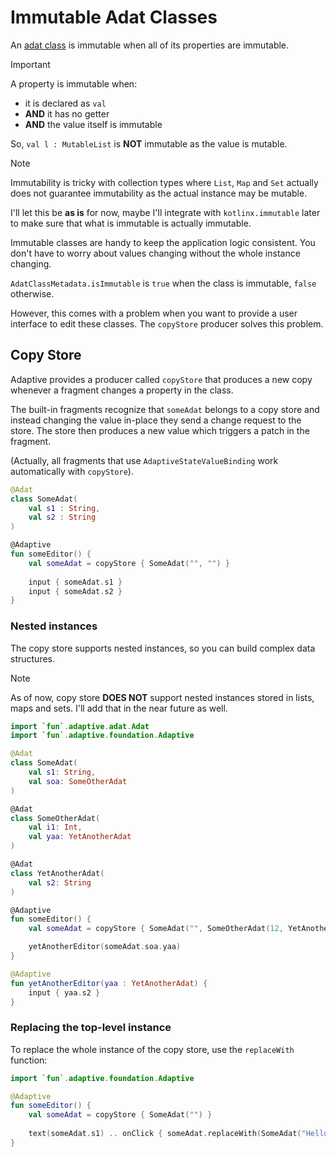 # Immutable Adat Classes

An [adat class](README.md) is immutable when all of its properties are immutable.

> [!IMPORTANT]
>
> A property is immutable when:
> * it is declared as `val`
> * **AND** it has no getter
> * **AND** the value itself is immutable
>
>
>  So, `val l : MutableList` is **NOT** immutable as the value is mutable.
>

> [!NOTE]
>
> Immutability is tricky with collection types where `List`, `Map` and `Set` actually does not
> guarantee immutability as the actual instance may be mutable.
>
> I'll let this be **as is** for now, maybe I'll integrate with `kotlinx.immutable` later to make sure
> that what is immutable is actually immutable.
>

Immutable classes are handy to keep the application logic consistent. You don't have to
worry about values changing without the whole instance changing.

`AdatClassMetadata.isImmutable` is `true` when the class is immutable, `false` otherwise.

However, this comes with a problem when you want to provide a user interface to edit
these classes. The `copyStore` producer solves this problem.

## Copy Store

Adaptive provides a producer called `copyStore` that produces a new copy whenever a fragment
changes a property in the class.

The built-in fragments recognize that `someAdat` belongs to a copy store and instead changing the value in-place
they send a change request to the store. The store then produces a new value which triggers a patch
in the fragment.

(Actually, all fragments that use `AdaptiveStateValueBinding` work automatically with `copyStore`).

```kotlin
@Adat
class SomeAdat(
    val s1 : String,
    val s2 : String
)

@Adaptive
fun someEditor() {
    val someAdat = copyStore { SomeAdat("", "") }
    
    input { someAdat.s1 }
    input { someAdat.s2 }
}
```

### Nested instances

The copy store supports nested instances, so you can build complex data structures.

> [!NOTE]
>
> As of now, copy store **DOES NOT** support nested instances stored in lists, maps and sets.
> I'll add that in the near future as well.
>

```kotlin
import `fun`.adaptive.adat.Adat
import `fun`.adaptive.foundation.Adaptive

@Adat
class SomeAdat(
    val s1: String,
    val soa: SomeOtherAdat
)

@Adat
class SomeOtherAdat(
    val i1: Int,
    val yaa: YetAnotherAdat
)

@Adat
class YetAnotherAdat(
    val s2: String
)

@Adaptive
fun someEditor() {
    val someAdat = copyStore { SomeAdat("", SomeOtherAdat(12, YetAnotherAdat(true))) }

    yetAnotherEditor(someAdat.soa.yaa)
}

@Adaptive
fun yetAnotherEditor(yaa : YetAnotherAdat) {
    input { yaa.s2 }
}
```

### Replacing the top-level instance

To replace the whole instance of the copy store, use the `replaceWith` function:

```kotlin
import `fun`.adaptive.foundation.Adaptive

@Adaptive
fun someEditor() {
    val someAdat = copyStore { SomeAdat("") }
    
    text(someAdat.s1) .. onClick { someAdat.replaceWith(SomeAdat("Hello")) }
}
```